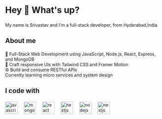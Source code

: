 <h1 align="left">Hey 👋 What's up?</h1>

###

<p align="left">My name is Srivastav and I'm a full-stack developer, from Hyderabad,India</p>

###

<h2 align="left">About me</h2>

###

<p align="left">🔧 Full-Stack Web Development using JavaScript, Node.js, React, Express, and MongoDB<br>
🎨 Craft responsive UIs with Tailwind CSS and Framer Motion<br>
⚙️ Build and consume RESTful APIs<br>
Currently learning micro services and system design</p>

###

<h2 align="left">I code with</h2>

###

<div align="left">
  <img src="https://cdn.jsdelivr.net/gh/devicons/devicon/icons/javascript/javascript-original.svg" height="40" alt="javascript logo"  />
  <img width="12" />
  <img src="https://cdn.jsdelivr.net/gh/devicons/devicon/icons/mongodb/mongodb-original.svg" height="40" alt="mongodb logo"  />
  <img width="12" />
  <img src="https://cdn.jsdelivr.net/gh/devicons/devicon/icons/react/react-original.svg" height="40" alt="react logo"  />
  <img width="12" />
  <img src="https://cdn.jsdelivr.net/gh/devicons/devicon/icons/express/express-original.svg" height="40" alt="nextjs logo"  />
  <img width="12" />
  <img src="https://cdn.jsdelivr.net/gh/devicons/devicon/icons/nodejs/nodejs-original.svg" height="40" alt="nodejs logo"  />
  <img width="12" />
  <img src="https://cdn.jsdelivr.net/gh/devicons/devicon/icons/tailwindcss/tailwindcss-original.svg" height="40" alt="nestjs logo"  />
</div>

###
